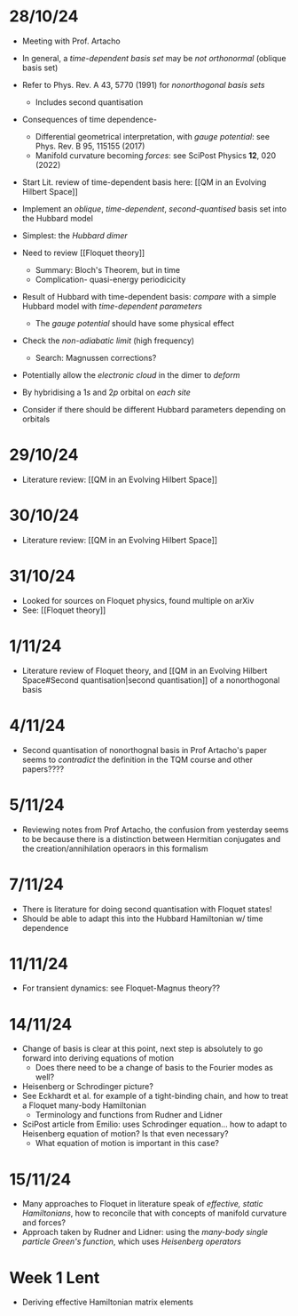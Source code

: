 # 28/10/24
- Meeting with Prof. Artacho

- In general, a _time-dependent basis set_ may be _not orthonormal_ (oblique basis set)
- Refer to Phys. Rev. A 43, 5770 (1991) for _nonorthogonal basis sets_
	- Includes second quantisation
- Consequences of time dependence-
	- Differential geometrical interpretation, with _gauge potential_: see Phys. Rev. B 95, 115155 (2017) 
	- Manifold curvature becoming _forces_: see SciPost Physics **12**, 020 (2022)

- Start Lit. review of time-dependent basis here: [[QM in an Evolving Hilbert Space]]

- Implement an _oblique_, _time-dependent_, _second-quantised_ basis set into the Hubbard model
- Simplest: the _Hubbard dimer_

- Need to review [[Floquet theory]]
	- Summary: Bloch's Theorem, but in time
	- Complication- quasi-energy periodicicity

- Result of Hubbard with time-dependent basis: _compare_ with a simple Hubbard model with _time-dependent parameters_
	- The _gauge potential_ should have some physical effect
- Check the _non-adiabatic limit_ (high frequency)
	- Search: Magnussen corrections?

- Potentially allow the _electronic cloud_ in the dimer to _deform_
- By hybridising a $1s$ and $2p$ orbital on _each site_
- Consider if there should be different Hubbard parameters depending on orbitals

# 29/10/24
- Literature review: [[QM in an Evolving Hilbert Space]]

# 30/10/24
- Literature review: [[QM in an Evolving Hilbert Space]]

# 31/10/24
- Looked for sources on Floquet physics, found multiple on arXiv
- See: [[Floquet theory]]

# 1/11/24
- Literature review of Floquet theory, and [[QM in an Evolving Hilbert Space#Second quantisation|second quantisation]] of a nonorthogonal basis

# 4/11/24
- Second quantisation of nonorthognal basis in Prof Artacho's paper seems to _contradict_ the definition in the TQM course and other papers????

# 5/11/24
 - Reviewing notes from Prof Artacho, the confusion from yesterday seems to be because there is a distinction between Hermitian conjugates and the creation/annihilation operaors in this formalism

# 7/11/24
- There is literature for doing second quantisation with Floquet states!
- Should be able to adapt this into the Hubbard Hamiltonian w/ time dependence


# 11/11/24
- For transient dynamics: see Floquet-Magnus theory??

# 14/11/24
- Change of basis is clear at this point, next step is absolutely to go forward into deriving equations of motion
	- Does there need to be a change of basis to the Fourier modes as well?
- Heisenberg or Schrodinger picture?
- See Eckhardt et al. for example of a tight-binding chain, and how to treat a Floquet many-body Hamiltonian
	- Terminology and functions from Rudner and Lidner
- SciPost article from Emilio: uses Schrodinger equation... how to adapt to Heisenberg equation of motion? Is that even necessary?
	- What equation of motion is important in this case?

# 15/11/24
- Many approaches to Floquet in literature speak of _effective, static Hamiltonians_, how to reconcile that with concepts of manifold curvature and forces?
- Approach taken by Rudner and Lidner: using the _many-body single particle Green's function_, which uses _Heisenberg operators_

# Week 1 Lent
- Deriving effective Hamiltonian matrix elements